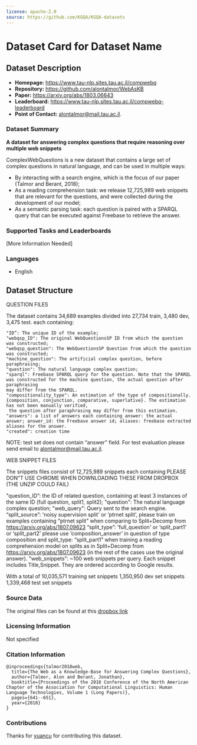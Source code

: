```yaml
---
license: apache-2.0
source: https://github.com/KGQA/KGQA-datasets
---
```


# Dataset Card for Dataset Name

## Dataset Description

- **Homepage:** https://www.tau-nlp.sites.tau.ac.il/compwebq
- **Repository:** https://github.com/alontalmor/WebAsKB
- **Paper:** https://arxiv.org/abs/1803.06643
- **Leaderboard:** https://www.tau-nlp.sites.tau.ac.il/compwebq-leaderboard
- **Point of Contact:** alontalmor@mail.tau.ac.il.

### Dataset Summary

**A dataset for answering complex questions that require reasoning over multiple web snippets**

ComplexWebQuestions is a new dataset that contains a large set of complex questions in natural language, and can be used in multiple ways:

  - By interacting with a search engine, which is the focus of our paper (Talmor and Berant, 2018);
  - As a reading comprehension task: we release 12,725,989 web snippets that are relevant for the questions, and were collected during the development of our model; 
  - As a semantic parsing task: each question is paired with a SPARQL query that can be executed against Freebase to retrieve the answer.

### Supported Tasks and Leaderboards

[More Information Needed]

### Languages

- English

## Dataset Structure

QUESTION FILES

The dataset contains 34,689 examples divided into 27,734 train, 3,480 dev, 3,475 test.
each containing:

```
"ID”: The unique ID of the example; 
"webqsp_ID": The original WebQuestionsSP ID from which the question was constructed; 
"webqsp_question": The WebQuestionsSP Question from which the question was constructed; 
"machine_question": The artificial complex question, before paraphrasing; 
"question": The natural language complex question; 
"sparql": Freebase SPARQL query for the question. Note that the SPARQL was constructed for the machine question, the actual question after paraphrasing
may differ from the SPARQL. 
"compositionality_type": An estimation of the type of compositionally. {composition, conjunction, comparative, superlative}. The estimation has not been manually verified,
 the question after paraphrasing may differ from this estimation.
"answers": a list of answers each containing answer: the actual answer; answer_id: the Freebase answer id; aliases: freebase extracted aliases for the answer.
"created": creation time
```

NOTE: test set does not contain “answer” field. For test evaluation please send email to 
alontalmor@mail.tau.ac.il.


WEB SNIPPET FILES


The snippets files consist of 12,725,989 snippets each containing
PLEASE DON”T USE CHROME WHEN DOWNLOADING THESE FROM DROPBOX (THE UNZIP COULD FAIL)

"question_ID”: the ID of related question, containing at least 3 instances of the same ID (full question, split1, split2); 
"question": The natural language complex question; 
"web_query": Query sent to the search engine. 
“split_source”: 'noisy supervision split' or ‘ptrnet split’, please train on examples containing “ptrnet split” when comparing to Split+Decomp  from https://arxiv.org/abs/1807.09623
“split_type”: 'full_question' or ‘split_part1' or ‘split_part2’ please use ‘composition_answer’ in question of type composition and split_type: “split_part1” when training a reading comprehension model on splits as in Split+Decomp  from https://arxiv.org/abs/1807.09623 (in the rest of the cases use the original answer).
"web_snippets": ~100 web snippets per query. Each snippet includes Title,Snippet. They are ordered according to Google results.

With a total of
10,035,571 training set snippets
1,350,950 dev set snippets
1,339,468 test set snippets


### Source Data

The original files can be found at this [dropbox link](https://www.dropbox.com/sh/7pkwkrfnwqhsnpo/AACuu4v3YNkhirzBOeeaHYala)


### Licensing Information

Not specified

### Citation Information

```
@inproceedings{talmor2018web,
  title={The Web as a Knowledge-Base for Answering Complex Questions},
  author={Talmor, Alon and Berant, Jonathan},
  booktitle={Proceedings of the 2018 Conference of the North American Chapter of the Association for Computational Linguistics: Human Language Technologies, Volume 1 (Long Papers)},
  pages={641--651},
  year={2018}
}
```

### Contributions

Thanks for [yuancu](https://github.com/yuancu) for contributing this dataset.
